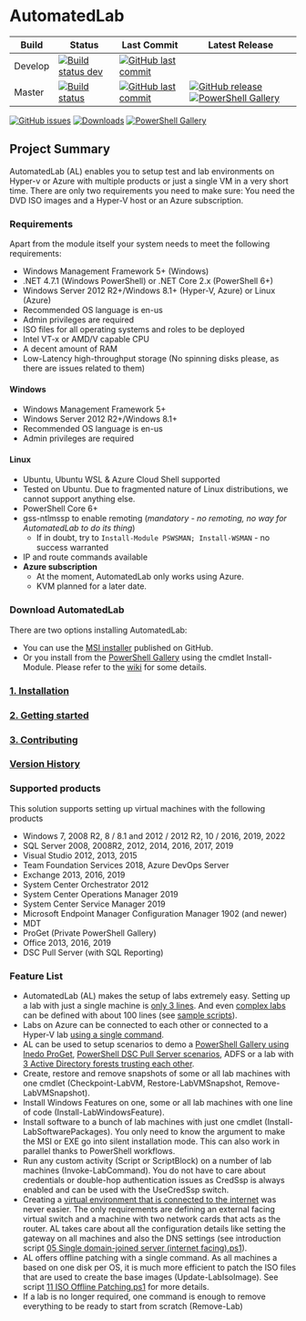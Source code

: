 # AutomatedLab

Build | Status | Last Commit | Latest Release
--- | --- | --- | ---
Develop | [![Build status dev](https://ci.appveyor.com/api/projects/status/9yynk81k3k05nasp/branch/develop?svg=true)](https://ci.appveyor.com/project/automatedlab/automatedlab) | [![GitHub last commit](https://img.shields.io/github/last-commit/AutomatedLab/AutomatedLab/develop.svg)](https://github.com/AutomatedLab/AutomatedLab/tree/develop/)
Master | [![Build status](https://ci.appveyor.com/api/projects/status/9yynk81k3k05nasp/branch/master?svg=true)](https://ci.appveyor.com/project/automatedlab/automatedlab) | [![GitHub last commit](https://img.shields.io/github/last-commit/AutomatedLab/AutomatedLab/master.svg)](https://github.com/AutomatedLab/AutomatedLab/tree/master/) | [![GitHub release](https://img.shields.io/github/release/AutomatedLab/AutomatedLab.svg)](https://github.com/AutomatedLab/AutomatedLab/releases)[![PowerShell Gallery](https://img.shields.io/powershellgallery/v/AutomatedLab.svg)](https://www.powershellgallery.com/packages/AutomatedLab/)

[![GitHub issues](https://img.shields.io/github/issues/AutomatedLab/AutomatedLab.svg)](https://github.com/AutomatedLab/AutomatedLab/issues)
[![Downloads](https://img.shields.io/github/downloads/AutomatedLab/AutomatedLab/total.svg?label=Downloads&maxAge=999)](https://github.com/AutomatedLab/AutomatedLab/releases)
[![PowerShell Gallery](https://img.shields.io/powershellgallery/dt/AutomatedLab.svg)](https://www.powershellgallery.com/packages/AutomatedLab/)

## Project Summary

AutomatedLab (AL) enables you to setup test and lab environments on Hyper-v or Azure with multiple products or just a single VM in a very short time. There are only two requirements you need to make sure: You need the DVD ISO images and a Hyper-V host or an Azure subscription.

### Requirements

Apart from the module itself your system needs to meet the following requirements:

- Windows Management Framework 5+ (Windows)
- .NET 4.7.1 (Windows PowerShell) or .NET Core 2.x (PowerShell 6+)
- Windows Server 2012 R2+/Windows 8.1+ (Hyper-V, Azure) or Linux (Azure)
- Recommended OS language is en-us
- Admin privileges are required
- ISO files for all operating systems and roles to be deployed
- Intel VT-x or AMD/V capable CPU
- A decent amount of RAM
- Low-Latency high-throughput storage (No spinning disks please, as there are issues related to them)

#### Windows

- Windows Management Framework 5+
- Windows Server 2012 R2+/Windows 8.1+
- Recommended OS language is en-us
- Admin privileges are required

#### Linux

- Ubuntu, Ubuntu WSL & Azure Cloud Shell supported
- Tested on Ubuntu. Due to fragmented nature of Linux distributions, we cannot support anything else.
- PowerShell Core 6+
- gss-ntlmssp to enable remoting (*mandatory - no remoting, no way for AutomatedLab to do its thing*)
  - If in doubt, try to `Install-Module PSWSMAN; Install-WSMAN` - no success warranted
- IP and route commands available
- **Azure subscription**
  - At the moment, AutomatedLab only works using Azure.
  - KVM planned for a later date.

### Download AutomatedLab

There are two options installing AutomatedLab:

- You can use the [MSI installer](https://github.com/AutomatedLab/AutomatedLab/releases) published on GitHub.
- Or you install from the [PowerShell Gallery](https://www.powershellgallery.com/packages/AutomatedLab/) using the cmdlet Install-Module. Please refer to the [wiki](https://automatedlab.org/en/latest) for some details.

### [1. Installation](https://automatedlab.org/en/latest/Wiki/Basic/install/)

### [2. Getting started](https://automatedlab.org/en/latest/Wiki/Basic/gettingstarted/)

### [3. Contributing](/CONTRIBUTING.md)

### [Version History](/CHANGELOG.md)

### Supported products

This solution supports setting up virtual machines with the following products

- Windows 7, 2008 R2, 8 / 8.1 and 2012 / 2012 R2, 10 / 2016, 2019, 2022
- SQL Server 2008, 2008R2, 2012, 2014, 2016, 2017, 2019
- Visual Studio 2012, 2013, 2015
- Team Foundation Services 2018, Azure DevOps Server
- Exchange 2013, 2016, 2019
- System Center Orchestrator 2012
- System Center Operations Manager 2019
- System Center Service Manager 2019
- Microsoft Endpoint Manager Configuration Manager 1902 (and newer)
- MDT
- ProGet (Private PowerShell Gallery)
- Office 2013, 2016, 2019
- DSC Pull Server (with SQL Reporting)

### Feature List

- AutomatedLab (AL) makes the setup of labs extremely easy. Setting up a lab with just a single machine is [only 3 lines](/LabSources/SampleScripts/Introduction/01%20Single%20Win10%20Client.ps1). And even [complex labs](/LabSources/SampleScripts/HyperV/BigLab%202012R2%20EX%20SQL%20ORCH%20VS%20OFF.ps1) can be defined with about 100 lines (see [sample scripts](https://github.com/AutomatedLab/AutomatedLab/tree/master/LabSources/SampleScripts)).
- Labs on Azure can be connected to each other or connected to a Hyper-V lab [using a single command](https://github.com/AutomatedLab/AutomatedLab/wiki/Connect-on-premises-and-cloud-labs).
- AL can be used to setup scenarios to demo a [PowerShell Gallery using Inedo ProGet](/LabSources/SampleScripts/Scenarios/ProGet%20Lab%20-%20HyperV.ps1), [PowerShell DSC Pull Server scenarios](/LabSources/SampleScripts/Scenarios/DSC%20Pull%20Scenario%201%20(Pull%20Configuration).ps1), ADFS or a lab with [3 Active Directory forests trusting each other](/LabSources/SampleScripts/Scenarios/Multi-AD%20Forest%20with%20Trusts.ps1).
- Create, restore and remove snapshots of some or all lab machines with one cmdlet (Checkpoint-LabVM, Restore-LabVMSnapshot, Remove-LabVMSnapshot).
- Install Windows Features on one, some or all lab machines with one line of code (Install-LabWindowsFeature).
- Install software to a bunch of lab machines with just one cmdlet (Install-LabSoftwarePackages). You only need to know the argument to make the MSI or EXE go into silent installation mode. This can also work in parallel thanks to PowerShell workflows.
- Run any custom activity (Script or ScriptBlock) on a number of lab machines (Invoke-LabCommand). You do not have to care about credentials or double-hop authentication issues as CredSsp is always enabled and can be used with the UseCredSsp switch.
- Creating a [virtual environment that is connected to the internet](/LabSources/SampleScripts/Introduction/05%20Single%20domain-joined%20server%20(internet%20facing).ps1) was never easier. The only requirements are defining an external facing virtual switch and a machine with two network cards that acts as the router. AL takes care about all the configuration details like setting the gateway on all machines and also the DNS settings (see introduction script [05 Single domain-joined server (internet facing).ps1](/LabSources/SampleScripts/Introduction/05%20Single%20domain-joined%20server%20(internet%20facing).ps1)).
- AL offers offline patching with a single command. As all machines a based on one disk per OS, it is much more efficient to patch the ISO files that are used to create the base images (Update-LabIsoImage). See script [11 ISO Offline Patching.ps1](/LabSources/SampleScripts/Introduction/11%20ISO%20Offline%20Patching.ps1) for more details.
- If a lab is no longer required, one command is enough to remove everything to be ready to start from scratch (Remove-Lab)
